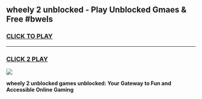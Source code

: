 
## wheely 2 unblocked - Play Unblocked Gmaes & Free #bwels
<h3>
<a href="https://news.freeplayer.one?title=wheely_2_unblocked&ref=26F">CLICK TO PLAY</a></h3>
<hr>

<h3>
<a href="https://news.freeplayer.one?title=wheely_2_unblocked&ref=26F">CLICK 2 PLAY</a>
  
</h3>

<a href="https://news.freeplayer.one?title=wheely_2_unblocked&ref=26F/"><img src="https://clearcache.store/games.png"></a>


**wheely 2 unblocked games unblocked: Your Gateway to Fun and Accessible Online Gaming**
